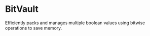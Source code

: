 # BitVault
Efficiently packs and manages multiple boolean values using bitwise operations to save memory.
